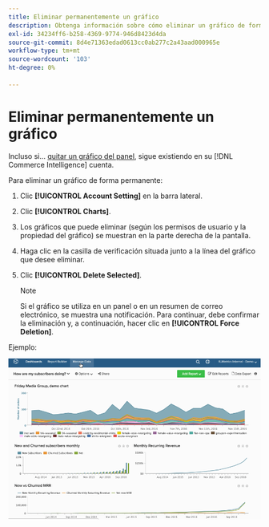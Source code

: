 ```yaml
---
title: Eliminar permanentemente un gráfico
description: Obtenga información sobre cómo eliminar un gráfico de forma permanente.
exl-id: 34234ff6-b258-4369-9774-946d8423d4da
source-git-commit: 8d4e71363edad0613cc0ab277c2a43aad000965e
workflow-type: tm+mt
source-wordcount: '103'
ht-degree: 0%

---
```


# Eliminar permanentemente un gráfico

Incluso si... [quitar un gráfico del panel](../../data-user/dashboards/remove-charts-dashboard.md), sigue existiendo en su [!DNL Commerce Intelligence] cuenta.

Para eliminar un gráfico de forma permanente:

1. Clic **[!UICONTROL Account Setting]** en la barra lateral.

1. Clic **[!UICONTROL Charts]**.

1. Los gráficos que puede eliminar (según los permisos de usuario y la propiedad del gráfico) se muestran en la parte derecha de la pantalla.

1. Haga clic en la casilla de verificación situada junto a la línea del gráfico que desee eliminar.

1. Clic **[!UICONTROL Delete Selected]**.

   >[!NOTE]
   >
   >Si el gráfico se utiliza en un panel o en un resumen de correo electrónico, se muestra una notificación. Para continuar, debe confirmar la eliminación y, a continuación, hacer clic en **[!UICONTROL Force Deletion]**.

Ejemplo:

![eliminación de un gráfico](../../assets/deletechart.gif)<!--{: width="630" height="402"}-->
